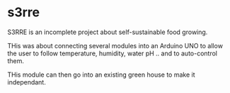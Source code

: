 # s3rre
S3RRE is an incomplete project about self-sustainable food growing.

THis was about connecting several modules into an Arduino UNO to allow the user to follow temperature, humidity, water pH .. and to auto-control them.

THis module can then go into an existing green house to make it independant.
